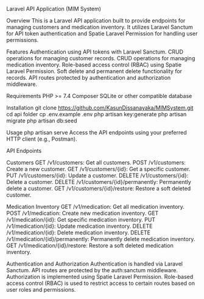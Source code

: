 Laravel API Application (MIM System)

Overview
This is a Laravel API application built to provide endpoints for managing customers and medication inventory. It utilizes Laravel Sanctum for API token authentication and Spatie Laravel Permission for handling user permissions.

Features
Authentication using API tokens with Laravel Sanctum.
CRUD operations for managing customer records.
CRUD operations for managing medication inventory.
Role-based access control (RBAC) using Spatie Laravel Permission.
Soft delete and permanent delete functionality for records.
API routes protected by authentication and authorization middleware.

Requirements
PHP >= 7.4
Composer
SQLite or other compatible database

Installation
git clone https://github.com/KasunDissanayaka/MIMSystem.git
cd api folder
cp .env.example .env
php artisan key:generate
php artisan migrate
php artisan db:seed

Usage
php artisan serve
Access the API endpoints using your preferred HTTP client (e.g., Postman).


API Endpoints

Customers
GET /v1/customers: Get all customers.
POST /v1/customers: Create a new customer.
GET /v1/customers/{id}: Get a specific customer.
PUT /v1/customers/{id}: Update a customer.
DELETE /v1/customers/{id}: Delete a customer.
DELETE /v1/customers/{id}/permanently: Permanently delete a customer.
GET /v1/customers/{id}/restore: Restore a soft deleted customer.

Medication Inventory
GET /v1/medication: Get all medication inventory.
POST /v1/medication: Create new medication inventory.
GET /v1/medication/{id}: Get specific medication inventory.
PUT /v1/medication/{id}: Update medication inventory.
DELETE /v1/medication/{id}: Delete medication inventory.
DELETE /v1/medication/{id}/permanently: Permanently delete medication inventory.
GET /v1/medication/{id}/restore: Restore a soft deleted medication inventory.

Authentication and Authorization
Authentication is handled via Laravel Sanctum.
API routes are protected by the auth:sanctum middleware.
Authorization is implemented using Spatie Laravel Permission.
Role-based access control (RBAC) is used to restrict access to certain routes based on user roles and permissions.


